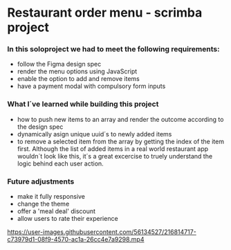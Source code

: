 # Restaurant order menu - scrimba project

### In this soloproject we had to meet the following requirements:
- follow the Figma design spec
- render the menu options using JavaScript
- enable the option to add and remove items
- have a payment modal with compulsory form inputs


### What I´ve learned while building this project
- how to push new items to an array and render the outcome according to the design spec
- dynamically asign unique uuid´s to newly added items
- to remove a selected item from the array by getting the index of the item first. Although the list of added items in a real world restaurant app wouldn´t look like 
this, it´s a great excercise to truely understand the logic behind each user action.

### Future adjustments  

- make it fully responsive
- change the theme
- offer a 'meal deal' discount
- allow users to rate their experience


https://user-images.githubusercontent.com/56134527/216814717-c73979d1-08f9-4570-ac1a-26cc4e7a9298.mp4
